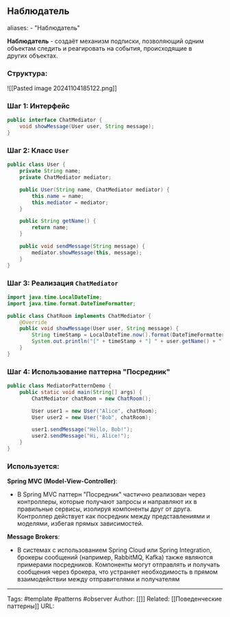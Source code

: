 ## Наблюдатель

aliases: 
	- "Наблюдатель"

**Наблюдатель** - создаёт механизм подписки, позволяющий одним объектам следить и реагировать на события, происходящие в других объектах.

### Структура:
![[Pasted image 20241104185122.png]]


### Шаг 1: Интерфейс
```java
public interface ChatMediator {
    void showMessage(User user, String message);
}
```

### Шаг 2: Класс `User`

```java
public class User {
    private String name;
    private ChatMediator mediator;

    public User(String name, ChatMediator mediator) {
        this.name = name;
        this.mediator = mediator;
    }

    public String getName() {
        return name;
    }

    public void sendMessage(String message) {
        mediator.showMessage(this, message);
    }
}
```

### Шаг 3: Реализация `ChatMediator`

```java
import java.time.LocalDateTime;
import java.time.format.DateTimeFormatter;

public class ChatRoom implements ChatMediator {
    @Override
    public void showMessage(User user, String message) {
        String timeStamp = LocalDateTime.now().format(DateTimeFormatter.ofPattern("yyyy-MM-dd HH:mm:ss"));
        System.out.println("[" + timeStamp + "] " + user.getName() + ": " + message);
    }
}
```

### Шаг 4: Использование паттерна "Посредник"

```java
public class MediatorPatternDemo {
    public static void main(String[] args) {
        ChatMediator chatRoom = new ChatRoom();

        User user1 = new User("Alice", chatRoom);
        User user2 = new User("Bob", chatRoom);

        user1.sendMessage("Hello, Bob!");
        user2.sendMessage("Hi, Alice!");
    }
}
```
### Используется:

**Spring MVC (Model-View-Controller)**:
- В Spring MVC паттерн "Посредник" частично реализован через контроллеры, которые получают запросы и направляют их в правильные сервисы, изолируя компоненты друг от друга. Контроллер действует как посредник между представлениями и моделями, избегая прямых зависимостей.

**Message Brokers**:
- В системах с использованием Spring Cloud или Spring Integration, брокеры сообщений (например, RabbitMQ, Kafka) также являются примерами посредников. Компоненты могут отправлять и получать сообщения через брокера, что устраняет необходимость в прямом взаимодействии между отправителями и получателям

---
Tags: #template #patterns #observer
Author: [[]]
Related: [[Поведенческие паттерны]]
URL: 